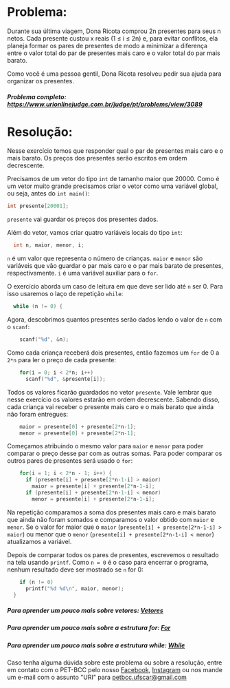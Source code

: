 # Problema:
Durante sua última viagem, Dona Ricota comprou 2n presentes para seus n netos. Cada presente custou x reais (1 ≤ i ≤ 2n) e, para evitar conflitos, ela planeja formar os pares de presentes de modo a minimizar a diferença entre o valor total do par de presentes mais caro e o valor total do par mais barato.

Como você é uma pessoa gentil, Dona Ricota resolveu pedir sua ajuda para organizar os presentes.

##### Problema completo: https://www.urionlinejudge.com.br/judge/pt/problems/view/3089

# Resolução:

Nesse exercício temos que responder qual o par de presentes mais caro e o mais barato. Os preços dos presentes serão escritos em ordem decrescente.

Precisamos de um vetor do tipo `int` de tamanho maior que 20000. Como é um vetor muito grande precisamos criar o vetor como uma variável global, ou seja, antes do `int main()`:
```c
int presente[20001];
```
`presente` vai guardar os preços dos presentes dados.

Além do vetor, vamos criar quatro variáveis locais do tipo `int`:
```c
  int n, maior, menor, i;
```
`n` é um valor que representa o número de crianças. `maior` e `menor` são variáveis que vão guardar o par mais caro e o par mais barato de presentes, respectivamente. `i` é uma variável auxiliar para o `for`.

O exercício aborda um caso de leitura em que deve ser lido até `n` ser 0. Para isso usaremos o laço de repetição `while`:
```c
  while (n != 0) {
```
Agora, descobrimos quantos presentes serão dados lendo o valor de `n` com o `scanf`:
```c
    scanf("%d", &n);
```
Como cada criança receberá dois presentes, então fazemos um `for` de 0 a `2*n` para ler o preço de cada presente:
```c
    for(i = 0; i < 2*n; i++)
      scanf("%d", &presente[i]);
```
Todos os valores ficarão guardados no vetor `presente`. Vale lembrar que nesse exercício os valores estarão em ordem decrescente. Sabendo disso, cada criança vai receber o presente mais caro e o mais barato que ainda não foram entregues:
```c
    maior = presente[0] + presente[2*n-1];
    menor = presente[0] + presente[2*n-1];
```
Começamos atribuindo o mesmo valor para `maior` e `menor` para poder comparar o preço desse par com as outras somas. Para poder comparar os outros pares de presentes será usado o `for`:
```c
    for(i = 1; i < 2*n - 1; i++) {
      if (presente[i] + presente[2*n-1-i] > maior)
        maior = presente[i] + presente[2*n-1-i];
      if (presente[i] + presente[2*n-1-i] < menor)
        menor = presente[i] + presente[2*n-1-i];
```
Na repetição comparamos a soma dos presentes mais caro e mais barato que ainda não foram somados e comparamos o valor obtido com `maior` e `menor`. Se o valor for maior que o `maior` (`presente[i] + presente[2*n-1-i] > maior`) ou menor que o `menor` (`presente[i] + presente[2*n-1-i] < menor`) atualizamos a variável.

Depois de comparar todos os pares de presentes, escrevemos o resultado na tela usando `printf`. Como `n = 0` é o caso para encerrar o programa, nenhum resultado deve ser mostrado se `n` for 0:
```c
    if (n != 0)
      printf("%d %d\n", maior, menor);
  }
```
##### Para aprender um pouco mais sobre vetores: [Vetores](http://linguagemc.com.br/vetores-ou-arrays-em-linguagem-c/)
##### Para aprender um pouco mais sobre a estrutura for: [For](http://linguagemc.com.br/a-estrutura-de-repeticao-for-em-c/)
##### Para aprender um pouco mais sobre a estrutura while: [While](http://linguagemc.com.br/o-comando-while-em-c/)

Caso tenha alguma dúvida sobre este problema ou sobre a resolução, entre em contato com o PET-BCC pelo nosso
[Facebook](https://www.facebook.com/petbcc/),
[Instagram](https://www.instagram.com/petbcc.ufscar/)
ou nos mande um e-mail com o assunto "URI" para  petbcc.ufscar@gmail.com
